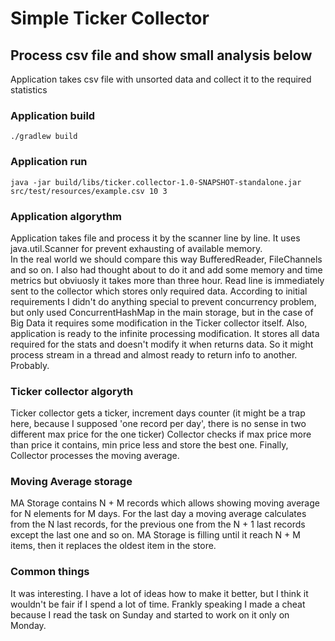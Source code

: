 # Simple Ticker Collector

## Process csv file and show small analysis below

Application takes csv file with unsorted data and collect it to the required statistics

### Application build

```shell
./gradlew build
```

### Application run

```shell
java -jar build/libs/ticker.collector-1.0-SNAPSHOT-standalone.jar src/test/resources/example.csv 10 3
```

### Application algorythm

Application takes file and process it by the scanner line by line.  It uses java.util.Scanner for prevent exhausting of available memory.  
In the real world we should compare this way BufferedReader, FileChannels and so on.  I also had thought about to do it and add some memory and time metrics but obviuosly it takes more than three hour.
Read line is immediately sent to the collector which stores only required data.
According to initial requirements I didn't do anything special to prevent concurrency problem, but only used ConcurrentHashMap in the main storage, but in the case of Big Data it requires some modification in the Ticker collector itself.
Also, application is ready to the infinite processing modification.  It stores all data required for the stats and doesn't modify it when returns data.  So it might process stream in a thread and almost ready to return info to another.  Probably.

### Ticker collector algoryth

Ticker collector gets a ticker, increment days counter (it might be a trap here, because I supposed 'one record per day', there is no sense in two different max price for the one ticker)
Collector checks if max price more than price it contains, min price less and store the best one.
Finally, Collector processes the moving average.

### Moving Average storage

MA Storage contains N + M records which allows showing moving average for N elements for M days.  For the last day a moving average calculates from the N last records, for the previous one from the N + 1 last records except the last one and so on.
MA Storage is filling until it reach N + M items, then it replaces the oldest item in the store.

### Common things

It was interesting.  I have a lot of ideas how to make it better, but I think it wouldn't be fair if I spend a lot of time.  Frankly speaking I made a cheat because I read the task on Sunday and started to work on it only on Monday.
